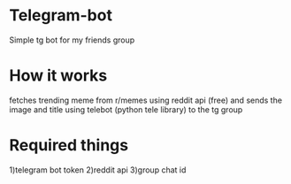 # Telegram-bot
Simple tg bot for my friends group

# How it works
fetches trending meme from r/memes using reddit api (free) and sends the image and title using telebot (python tele library) to the tg group 

# Required things
1)telegram bot token
2)reddit api
3)group chat id
